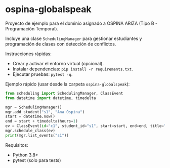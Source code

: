 # ospina-globalspeak

Proyecto de ejemplo para el dominio asignado a OSPINA ARIZA (Tipo B - Programación Temporal).

Incluye una clase `SchedulingManager` para gestionar estudiantes y programación de clases con detección de conflictos.

Instrucciones rápidas:

- Crear y activar el entorno virtual (opcional).
- Instalar dependencias: `pip install -r requirements.txt`.
- Ejecutar pruebas: `pytest -q`.

Ejemplo rápido (usar desde la carpeta `ospina-globalspeak`):

```python
from scheduling import SchedulingManager, ClassEvent
from datetime import datetime, timedelta

mgr = SchedulingManager()
mgr.add_student("s1", "Ana Ospina")
start = datetime.now()
end = start + timedelta(hours=1)
ev = ClassEvent(id="c1", student_id="s1", start=start, end=end, title="Inglés 101")
mgr.schedule_class(ev)
print(mgr.list_events("s1"))
```

Requisitos:

- Python 3.8+
- pytest (solo para tests)
